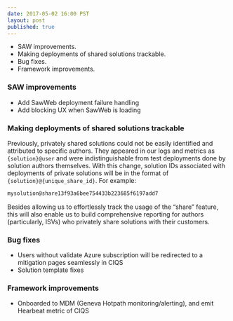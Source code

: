 ```yaml
--- 
date: 2017-05-02 16:00 PST
layout: post
published: true
---
```


- SAW improvements. 
- Making deployments of shared solutions trackable. 
- Bug fixes.
- Framework improvements.

<!--more-->

### SAW improvements
- Add SawWeb deployment failure handling
- Add blocking UX when SawWeb is loading

### Making deployments of shared solutions trackable
Previously, privately shared solutions could not be easily identified and attributed to specific authors. They appeared in our logs and metrics as `{solution}@user` and were indistinguishable from test deployments done by solution authors themselves.
With this change, solution IDs associated with deployments of private solutions will be in the format of `{solution}@{unique_share_id}`. For example:

```xml
mysolution@share13f93a6bee754433b223685f6197add7
```

Besides allowing us to effortlessly track the usage of the “share” feature, this will also enable us to build comprehensive reporting for authors (particularly, ISVs) who privately share solutions with their customers.

### Bug fixes
- Users without validate Azure subscription will be redirected to a mitigation pages seamlessly in CIQS
- Solution template fixes

### Framework improvements
- Onboarded to MDM (Geneva Hotpath monitoring/alerting), and emit Hearbeat metric of CIQS
